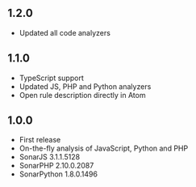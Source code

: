 ## 1.2.0
* Updated all code analyzers

## 1.1.0
* TypeScript support
* Updated JS, PHP and Python analyzers
* Open rule description directly in Atom

## 1.0.0
* First release
* On-the-fly analysis of JavaScript, Python and PHP
* SonarJS 3.1.1.5128
* SonarPHP 2.10.0.2087
* SonarPython 1.8.0.1496
